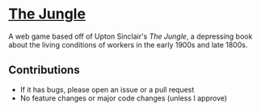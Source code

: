 # [The Jungle](http://vvvland.ml/the-jungle)

A web game based off of Upton Sinclair's *The Jungle*, a depressing book about the living conditions of workers in the early 1900s and late 1800s.

## Contributions
* If it has bugs, please open an issue or a pull request
* No feature changes or major code changes (unless I approve)
